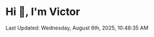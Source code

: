 <h1>Hi 👋, I'm Victor </h1>

<!--RECENT_ACTIVITY:start-->
<!--RECENT_ACTIVITY:end-->

<!--RECENT_ACTIVITY:last_update-->
Last Updated: Wednesday, August 6th, 2025, 10:48:35 AM
<!--RECENT_ACTIVITY:last_update_end-->
